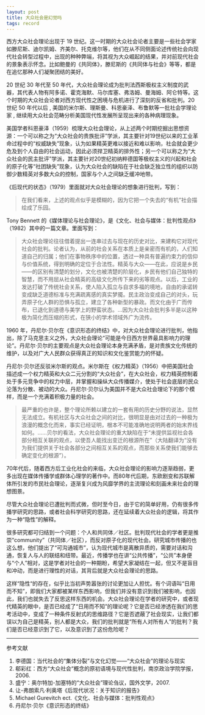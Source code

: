 ```yaml
---
layout: post
title: 大众社会是幻觉吗
tags: record
---
```


西方大众社会理论出现于 19 世纪。这一时期的大众社会论者主要是一些社会学家如滕尼斯、迪尔凯姆、齐美尔、托克维尔等，他们在从不同侧面论述传统社会向现代社会转型过程中，出现的种种弊端，将其视为大众崛起的结果，并对前现代社会的景象表示怀念。比如鲍曼的《共同体》，滕尼斯的《共同体与社会》等等，都是在追忆那种人们凝聚团结的美好。

20 世纪 30 年代至 50 年代，大众社会理论成为批判法西斯极权主义制度的武器，其代表人物有阿多诺、霍克海默、马尔库塞、弗洛姆、曼海姆、阿仑特等。这个时期的大众社会论者对西方现代性之困境与危机进行了深刻的反省和批判。20 世纪 50 年代以后 , 美国的米尔斯、理斯曼、科恩豪泽、布鲁默等一批社会学理论家 , 继续用大众社会范畴分析美国现代性发展所呈现出来的各种病理现象。

美国学者科恩豪泽（1959）梳理大众社会理论，从上述两个时期挖掘出思想资源：一个可以称之为“大众社会的贵族批评”学派，其主要针对19世纪以来的工业革命过程中的“权威缺失”现象，认为如果精英更难以接近和难以影响，社会就会更少危及到个人自由的社会运动，因此必须捍卫精英的排外性；另一个可以称之为“大众社会的民主批评”学派，其主要针对20世纪初纳粹德国等极权主义的兴起和社会的原子化等“社团缺失”现象，认为大众社会的缺陷在于社会缺乏独立性的组织以防御少数精英对多数大众的控制，国家与个人之间缺乏缓冲地带。

《后现代的状态》（1979）里面就对大众社会理论的想象进行批判，写到：

> 在我们看来，上述的观点似乎是模糊的，因为它把一个失去的“有机”社会描绘成了乐园。

Tony Bennett 的《媒体理论与社会理论》，是《文化、社会与媒体：批判性观点》（1982）其中的一篇文章。里面写到：

> 大众社会理论往往借着提出一连串过去与现在的历史对比，来建构它对现代社会的批判。论者认为，从前的社会关系在本质上是亲密而有机的，人们知道自己的归属；他们在事物秩序中的位置，透过一种具有普遍约束力的信仰与价值系统，得到明确的定位于合法性。精英与大众——在此，应说是乡民——的区别有清楚的划分，文化也被清楚的阶层化，乡民有他们自己独特的智慧，而不用屈从社会精英的高级文化所传下来的劣等观点。以后，工业的发达打破了传统社会关系，使人陷入孤立与自求多福的境地，自由的承诺转变成缺乏道德标准与充满疏离感的真实梦魇。民主政治变成自己的对头，玩弄原子化人群的恐惧与孤立，建立了各种新型的暴政。而文化由于广而传布，已退化到道德与美学上的野蛮状态。...因为大众社会批判多半是以这种极为简化而压缩的形式，在狭小的学术领域外广为流传。

1960 年，丹尼尔·贝尔在《意识形态的终结》中，对大众社会理论进行批判，他指出，除了马克思主义之外，大众社会理论“可能是今日西方世界最具影响力的理论”。丹尼尔·贝尔的主要观点是大众社会理论本身充满矛盾，是对贵族文化传统的维护，以及对广大人民群众获得真正的知识和文化鉴赏能力的怀疑。

丹尼尔·贝尔还反驳米尔斯的观点。米尔斯在《权力精英》（1956）中把美国社会描述成一个权力精英和大众二元分割的“大众社会”，在大众社会，权力精英控制着处于多元竞争中的权力中层，并掌握和操纵大众传播媒介，使处于社会底层的民众沦落为分散、被动的大众。丹尼尔·贝尔认为美国并不是大众社会理论下的那个模样，而是一个充满着积极力量的社会。

> 最严重的也许是，整个理论所赖以建立的一套有用的历史分野的说法，显然无法成立。有机社区与大众社会之间的对比，很明显是由对过去的一种极为浪漫的概念化而来，事实已经证明，根本不可能准确地说明两者的始末界线如何。…...贝尔的看法，大众社会理论的重大缺陷在于“未提供监视社会各部分相互关联的观点，以使吾人能找出变迁的根源所在”（大陆翻译为“没有为我们提供关于社会各部分之间相互关系的观点，而那些关系使我们能够去确定变化的根源”）。

70年代后，随着西方后工业化社会的来临，大众社会理论的影响力逐渐趋弱，更多出现在媒体传播学或群体心理学的著作中。而80年代后期，东欧剧变和苏联解体所引发的市民社会理论，逐渐复兴成为风靡学界的主流理论和刻画未来社会的理想图景。

尽管大众社会理论已遭批判而式微，但时至今日，由于它的简单好用，仍有很多传播学研究的思路，或者社会科学研究的思路，还在延续着大众社会的逻辑，将其作为一种“隐性”的解释。

很多研究都可归结到一个问题：个人和共同体／社区。批判现代社会的学者更是推崇“community”（共同体／社区），而反对原子化的现代社会。研究城市传播的也这么想，他们提出了“可沟通城市”，认为现代城市是离散异质的，需要对话和沟通，恢复人与人的联结和纽带。最近，传播学也在讲“公共传播”，“公共”本身便与“个人”相对，这是学者对社会的一种期盼，希望大家凝结在一起，但又不是盲目和冲动，而是进行理性的对话，其背后就是大众社会理论的思路。

这样“隐性“的存在，似乎比当初声势嚣张的讨论更加让人担忧。有个词语叫“日用而不知”，即我们大家都被某样东西影响，但我们并没有意识到我们被影响，也因此，我们也就失去了反思这样东西的机会。大众社会理论在学者的研究中，或者现代精英的眼中，是否已经成了“日用而不知”的理论呢？它是否已经渗透在我们的思考活动中，变成了一种条件反射式的思维路径？它是否遮蔽了社会现实，让我们都误以为自己是精英，别人都是大众，我们的批判就是“所有人对所有人”的批判？我们是否已经意识到了它，以及意识到了这份危险呢？


-------
参考文献
1. 李德国：当代社会的“集体分裂”与文化幻觉——“大众社会”的理论与现实
2. 郗彩红：西方“大众社会“概念的原初语境与现代性批判，南京政治学院学报，2006.
3. 盛宁：奥尔特加-加塞特的“大众社会”理论刍议，国外文学，2007.
4. 让-弗朗索凡·利奥塔《后现代状况：关于知识的报告》
5. Michael Gurevitch ect.《文化、社会与媒体：批判性观点》
6. 丹尼尔·贝尔《意识形态的终结》
